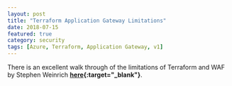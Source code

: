 ```yaml
---
layout: post
title: "Terraform Application Gateway Limitations"
date: 2018-07-15
featured: true
category: security
tags: [Azure, Terraform, Application Gateway, v1]
---
```

There is an excellent walk through of the limitations of Terraform and WAF by Stephen Weinrich __[here](https://medium.com/@stephen.weinrich/configuring-azure-traffic-manager-application-gateway-and-app-services-with-terraform-57afce390fa1){:target="_blank"}__. 
